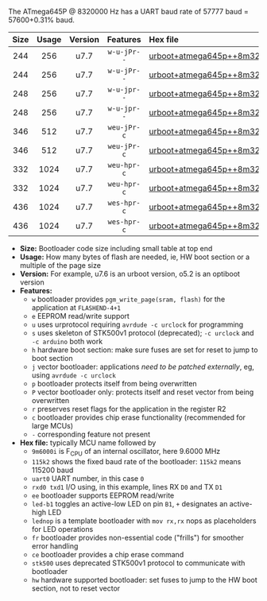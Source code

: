 The ATmega645P @ 8320000 Hz has a UART baud rate of 57777 baud = 57600+0.31% baud.

|Size|Usage|Version|Features|Hex file|
|:-:|:-:|:-:|:-:|:--|
|244|256|u7.7|`w-u-jPr--`|[urboot+atmega645p++8m3200i+++57k6_uart0_rxe0_txe1_led+b5.hex](https://raw.githubusercontent.com/stefanrueger/urboot.hex/main/mcus/atmega645p/internal_oscillator/fint++8m3200_Hz/br+++57k6_bps/urboot+atmega645p++8m3200i+++57k6_uart0_rxe0_txe1_led+b5.hex)|
|244|256|u7.7|`w-u-jPr--`|[urboot+atmega645p++8m3200i+++57k6_uart0_rxe0_txe1_lednop.hex](https://raw.githubusercontent.com/stefanrueger/urboot.hex/main/mcus/atmega645p/internal_oscillator/fint++8m3200_Hz/br+++57k6_bps/urboot+atmega645p++8m3200i+++57k6_uart0_rxe0_txe1_lednop.hex)|
|248|256|u7.7|`w-u-jpr--`|[urboot+atmega645p++8m3200i+++57k6_uart0_rxe0_txe1_led+b5_fr.hex](https://raw.githubusercontent.com/stefanrueger/urboot.hex/main/mcus/atmega645p/internal_oscillator/fint++8m3200_Hz/br+++57k6_bps/urboot+atmega645p++8m3200i+++57k6_uart0_rxe0_txe1_led+b5_fr.hex)|
|248|256|u7.7|`w-u-jpr--`|[urboot+atmega645p++8m3200i+++57k6_uart0_rxe0_txe1_lednop_fr.hex](https://raw.githubusercontent.com/stefanrueger/urboot.hex/main/mcus/atmega645p/internal_oscillator/fint++8m3200_Hz/br+++57k6_bps/urboot+atmega645p++8m3200i+++57k6_uart0_rxe0_txe1_lednop_fr.hex)|
|346|512|u7.7|`weu-jPr-c`|[urboot+atmega645p++8m3200i+++57k6_uart0_rxe0_txe1_ee_led+b5_fr_ce.hex](https://raw.githubusercontent.com/stefanrueger/urboot.hex/main/mcus/atmega645p/internal_oscillator/fint++8m3200_Hz/br+++57k6_bps/urboot+atmega645p++8m3200i+++57k6_uart0_rxe0_txe1_ee_led+b5_fr_ce.hex)|
|346|512|u7.7|`weu-jPr-c`|[urboot+atmega645p++8m3200i+++57k6_uart0_rxe0_txe1_ee_lednop_fr_ce.hex](https://raw.githubusercontent.com/stefanrueger/urboot.hex/main/mcus/atmega645p/internal_oscillator/fint++8m3200_Hz/br+++57k6_bps/urboot+atmega645p++8m3200i+++57k6_uart0_rxe0_txe1_ee_lednop_fr_ce.hex)|
|332|1024|u7.7|`weu-hpr-c`|[urboot+atmega645p++8m3200i+++57k6_uart0_rxe0_txe1_ee_led+b5_fr_ce_hw.hex](https://raw.githubusercontent.com/stefanrueger/urboot.hex/main/mcus/atmega645p/internal_oscillator/fint++8m3200_Hz/br+++57k6_bps/urboot+atmega645p++8m3200i+++57k6_uart0_rxe0_txe1_ee_led+b5_fr_ce_hw.hex)|
|332|1024|u7.7|`weu-hpr-c`|[urboot+atmega645p++8m3200i+++57k6_uart0_rxe0_txe1_ee_lednop_fr_ce_hw.hex](https://raw.githubusercontent.com/stefanrueger/urboot.hex/main/mcus/atmega645p/internal_oscillator/fint++8m3200_Hz/br+++57k6_bps/urboot+atmega645p++8m3200i+++57k6_uart0_rxe0_txe1_ee_lednop_fr_ce_hw.hex)|
|436|1024|u7.7|`wes-hpr-c`|[urboot+atmega645p++8m3200i+++57k6_uart0_rxe0_txe1_ee_led+b5_fr_ce_stk500_hw.hex](https://raw.githubusercontent.com/stefanrueger/urboot.hex/main/mcus/atmega645p/internal_oscillator/fint++8m3200_Hz/br+++57k6_bps/urboot+atmega645p++8m3200i+++57k6_uart0_rxe0_txe1_ee_led+b5_fr_ce_stk500_hw.hex)|
|436|1024|u7.7|`wes-hpr-c`|[urboot+atmega645p++8m3200i+++57k6_uart0_rxe0_txe1_ee_lednop_fr_ce_stk500_hw.hex](https://raw.githubusercontent.com/stefanrueger/urboot.hex/main/mcus/atmega645p/internal_oscillator/fint++8m3200_Hz/br+++57k6_bps/urboot+atmega645p++8m3200i+++57k6_uart0_rxe0_txe1_ee_lednop_fr_ce_stk500_hw.hex)|

- **Size:** Bootloader code size including small table at top end
- **Usage:** How many bytes of flash are needed, ie, HW boot section or a multiple of the page size
- **Version:** For example, u7.6 is an urboot version, o5.2 is an optiboot version
- **Features:**
  + `w` bootloader provides `pgm_write_page(sram, flash)` for the application at `FLASHEND-4+1`
  + `e` EEPROM read/write support
  + `u` uses urprotocol requiring `avrdude -c urclock` for programming
  + `s` uses skeleton of STK500v1 protocol (deprecated); `-c urclock` and `-c arduino` both work
  + `h` hardware boot section: make sure fuses are set for reset to jump to boot section
  + `j` vector bootloader: applications *need to be patched externally*, eg, using `avrdude -c urclock`
  + `p` bootloader protects itself from being overwritten
  + `P` vector bootloader only: protects itself and reset vector from being overwritten
  + `r` preserves reset flags for the application in the register R2
  + `c` bootloader provides chip erase functionality (recommended for large MCUs)
  + `-` corresponding feature not present
- **Hex file:** typically MCU name followed by
  + `9m6000i` is F<sub>CPU</sub> of an internal oscillator, here 9.6000 MHz
  + `115k2` shows the fixed baud rate of the bootloader: `115k2` means 115200 baud
  + `uart0` UART number, in this case `0`
  + `rxd0 txd1` I/O using, in this example, lines RX `D0` and TX `D1`
  + `ee` bootloader supports EEPROM read/write
  + `led-b1` toggles an active-low LED on pin `B1`, `+` designates an active-high LED
  + `lednop` is a template bootloader with `mov rx,rx` nops as placeholders for LED operations
  + `fr` bootloader provides non-essential code ("frills") for smoother error handling
  + `ce` bootloader provides a chip erase command
  + `stk500` uses deprecated STK500v1 protocol to communicate with bootloader
  + `hw` hardware supported bootloader: set fuses to jump to the HW boot section, not to reset vector
